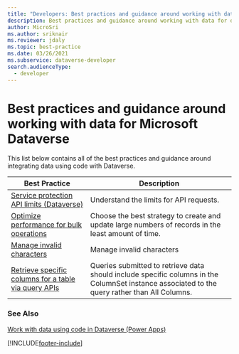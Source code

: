 ```yaml
---
title: "Developers: Best practices and guidance around working with data for Microsoft Dataverse | Microsoft Docs"
description: Best practices and guidance around working with data for developers of Microsoft Dataverse.
author: MicroSri
ms.author: sriknair
ms.reviewer: jdaly
ms.topic: best-practice
ms.date: 03/26/2021
ms.subservice: dataverse-developer
search.audienceType: 
  - developer
---
```


# Best practices and guidance around working with data for Microsoft Dataverse

This list below contains all of the best practices and guidance around integrating data using code with Dataverse.

|Best Practice  |Description  |
|---------|---------|
|[Service protection API limits (Dataverse)](../../api-limits.md)|Understand the limits for API requests.|
|[Optimize performance for bulk operations](../../optimize-performance-create-update.md)|Choose the best strategy to create and update large numbers of records in the least amount of time.|
|[Manage invalid characters](invalidcharactersinfield.md)| Manage invalid characters |
|[Retrieve specific columns for a table via query APIs](retrieve-specific-columns-entity-via-query-apis.md) |Queries submitted to retrieve data should include specific columns in the ColumnSet instance associated to the query rather than All Columns.|

### See Also

[Work with data using code in Dataverse (Power Apps)](../../work-with-data.md)<br />

[!INCLUDE[footer-include](../../../../includes/footer-banner.md)]

